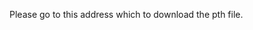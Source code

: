Please go to this address which <a href = "https://github.com/notiom/Ehat/releases/download/vv2.0.0/SKDADDYS_Ehat.pth"></a>to download the pth file.